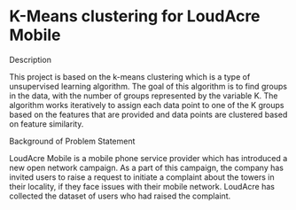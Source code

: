 # K-Means clustering for LoudAcre Mobile

Description

This project is based on the k-means clustering which is a type of unsupervised learning algorithm. The goal of this algorithm is to find groups in the data, with the number of groups represented by the variable K. The algorithm works iteratively to assign each data point to one of the K groups based on the features that are provided and data points are clustered based on feature similarity.

Background of Problem Statement

LoudAcre Mobile is a mobile phone service provider which has introduced a new open network campaign. As a part of this campaign, the company has invited users to raise a request to initiate a complaint about the towers in their locality, if they face issues with their mobile network. LoudAcre has collected the dataset of users who had raised the complaint. 

